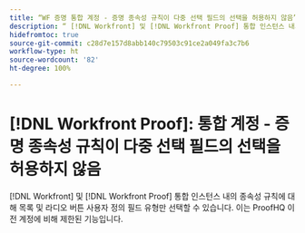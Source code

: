 ```yaml
---
title: “WF 증명 통합 계정 - 증명 종속성 규칙이 다중 선택 필드의 선택을 허용하지 않음”
description: “ [!DNL Workfront] 및 [!DNL Workfront Proof] 통합 인스턴스 내의 종속성 규칙에 대해 목록 및 라디오 버튼 사용자 정의 필드 유형만 선택할 수 있습니다. 이는 ProofHQ 이전 계정에 비해 제한된 기능입니다.”
hidefromtoc: true
source-git-commit: c28d7e157d8abb140c79503c91ce2a049fa3c7b6
workflow-type: ht
source-wordcount: '82'
ht-degree: 100%

---
```



# [!DNL Workfront Proof]: 통합 계정 - 증명 종속성 규칙이 다중 선택 필드의 선택을 허용하지 않음

[!DNL Workfront] 및 [!DNL Workfront Proof] 통합 인스턴스 내의 종속성 규칙에 대해 목록 및 라디오 버튼 사용자 정의 필드 유형만 선택할 수 있습니다. 이는 ProofHQ 이전 계정에 비해 제한된 기능입니다.
